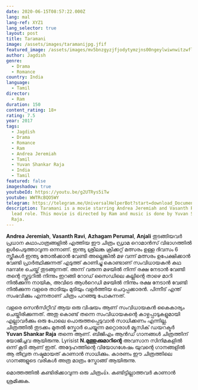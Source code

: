 ```yaml
---
date: 2020-06-15T08:57:22.000Z
lang: mal
lang-ref: XYZ1
lang_selector: true
layout: post
title: Taramani
image: /assets/images/taramanijpg.jfif
featured_image: /assets/images/mv5bnzgyzjfjodytymzjns00ngeylwiwnwitzwflnmy2nzbknjgzxkeyxkfqcgdeqxvymzyxotq3mdg-._v1_ql50_.jpg
author: Jagdish
genre:
  - Drama
  - Romance
country: India
language:
  - Tamil
director:
  - Ram
duration: 150
content_rating: 18+
rating: 7.5
year: 2017
tags:
  - Jagdish
  - Drama
  - Romance
  - Ram
  - Andrea Jeremiah
  - Tamil
  - Yuvan Shankar Raja
  - India
  - Tamil
featured: false
imageshadow: true
youtubeId: https://youtu.be/g2UTRys5iTw
youtube: WWTRcBQO5WY
telegram: https://telegram.me/UniversalHelperBot?start=download_Document_434
description: Taramani is a movie starring Andrea Jeremiah and Vasanth Ravi in
  lead role. This movie is directed by Ram and music is done by Yuvan Shankar
  Raja.
---
```

**Andrea Jeremiah**, **Vasanth Ravi**, **Azhagam Perumal**, **Anjali** തുടങ്ങിയവർ പ്രധാന കഥാപാത്രങ്ങളിൽ എത്തിയ ഈ ചിത്രം ഡ്രാമ റൊമാൻസ് വിഭാഗത്തിൽ ഉൾപെടുത്താവുന്ന ഒന്നാണ്. ഇന്ത്യ ശ്രീലങ്ക ക്രിക്കറ്റ്‌ മത്സരം ഉള്ള ദിവസം 6 സ്ത്രീകൾ ഇന്ത്യ തോൽക്കാൻ വേണ്ടി അല്ലെങ്കിൽ മഴ വന്ന് മത്സരം ഉപേക്ഷിക്കാൻ വേണ്ടി പ്രാർത്ഥിക്കുന്നത് എടുത്ത് കാണിച്ചു കൊണ്ടാണ് സംവിധായകൻ കഥ narrate ചെയ്ത് തുടങ്ങുന്നത്. അന്ന് വരുന്ന മഴയിൽ നിന്ന് രക്ഷ നേടാൻ വേണ്ടി തന്റെ സ്കൂട്ടറിൽ നിന്നും ഇറങ്ങി റോഡ് സൈഡിലെ കല്ലിന്റെ താഴെ മാറി നിൽക്കുന്ന നായിക, അവിടെ ആൾറെഡി മഴയിൽ നിന്നും രക്ഷ നേടാൻ വേണ്ടി നിൽക്കുന്ന വളരെ താടിയും മുടിയും വളർത്തിയ ചെറുപ്പക്കാരൻ. പിന്നീട് എന്ത് സംഭവിക്കും എന്നതാണ് ചിത്രം പറഞ്ഞു പോകുന്നത്.

വളരെ സെൻസിറ്റീവ് ആയ ഒരു വിഷയം ആണ് സംവിധായകൻ കൈകാര്യം ചെയ്തിരിക്കുന്നത്. അതു കൊണ്ട് തന്നെ സംവിധായകന്റെ കാഴ്ചപ്പാടുകളുമായി എല്ലാവർക്കും ഒരു പോലെ പൊരുത്തപ്പെടുവാൻ സാധിക്കണം എന്നില്ല. ചിത്രത്തിൽ തുടക്കം മുതൽ സ്കോർ ചെയ്യുന്ന മറ്റൊരാൾ മ്യൂസിക് ഡയറക്ടർ **Yuvan Shankar Raja** തന്നെ ആണ്. ബിജിഎം ആൻഡ് ഗാനങ്ങൾ ചിത്രത്തിന് യോജിച്ചവ ആയിരുന്നു. Lyrisist **N.മുത്തുക്കുമാറിന്റെ** അവസാന സിനിമകളിൽ ഒന്ന് കൂടി ആണ് ഇത്. അദ്ദേഹത്തിന്റെ വിയോഗശേഷം യുവന്റെ ഗാനങ്ങളിൽ ആ തീവ്രത നഷ്ടമായത് കാണാൻ സാധിക്കും. കാരണം ഈ ചിത്രത്തിലെ ഗാനങ്ങളുടെ വരികൾ അത്ര മാത്രം സ്ട്രോങ്ങ്‌ ആയിരുന്നു.

മൊത്തത്തിൽ കണ്ടിരിക്കാവുന്ന ഒരു ചിത്രം👍. കണ്ടിട്ടില്ലാത്തവർ കാണാൻ ശ്രമിക്കുക.
